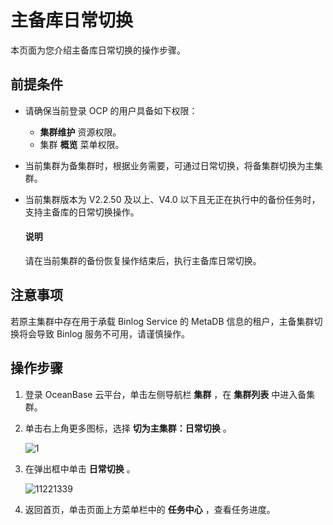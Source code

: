 # 主备库日常切换

本页面为您介绍主备库日常切换的操作步骤。

## 前提条件

* 请确保当前登录 OCP 的用户具备如下权限：

  * **集群维护** 资源权限。
  * 集群 **概览** 菜单权限。

* 当前集群为备集群时，根据业务需要，可通过日常切换，将备集群切换为主集群。

* 当前集群版本为 V2.2.50 及以上、V4.0 以下且无正在执行中的备份任务时，支持主备库的日常切换操作。

  <main id="notice" type='explain'>
    <h4>说明</h4>
    <p>请在当前集群的备份恢复操作结束后，执行主备库日常切换。</p>
  </main>

## 注意事项

若原主集群中存在用于承载 Binlog Service 的 MetaDB 信息的租户，主备集群切换将会导致 Binlog 服务不可用，请谨慎操作。

## 操作步骤

1. 登录 OceanBase 云平台，单击左侧导航栏 **集群** ，在 **集群列表** 中进入备集群。

2. 单击右上角更多图标，选择 **切为主集群：日常切换** 。

   ![1](https://help-static-aliyun-doc.aliyuncs.com/assets/img/zh-CN/4946790261/p273265.png)

3. 在弹出框中单击 **日常切换** 。

   ![11221339](https://help-static-aliyun-doc.aliyuncs.com/assets/img/zh-CN/4685987361/p355758.png)

4. 返回首页，单击页面上方菜单栏中的 **任务中心** ，查看任务进度。
